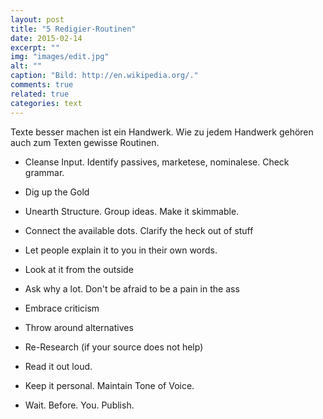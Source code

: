 ```yaml
---
layout: post
title: "5 Redigier-Routinen"
date: 2015-02-14
excerpt: ""
img: "images/edit.jpg"
alt: ""
caption: "Bild: http://en.wikipedia.org/."
comments: true
related: true
categories: text
---
```


Texte besser machen ist ein Handwerk. Wie zu jedem Handwerk gehören auch zum Texten gewisse Routinen. 



- Cleanse Input. Identify passives, marketese, nominalese. Check grammar.
- Dig up the Gold
- Unearth Structure. Group ideas. Make it skimmable.

- Connect the available dots. Clarify the heck out of stuff
- Let people explain it to you in their own words.
- Look at it from the outside
- Ask why a lot. Don't be afraid to be a pain in the ass

- Embrace criticism
- Throw around alternatives
- Re-Research (if your source does not help)

- Read it out loud.
- Keep it personal. Maintain Tone of Voice.

- Wait. Before. You. Publish.